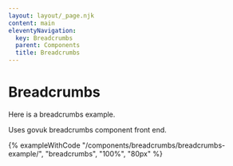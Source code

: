 ```yaml
---
layout: layout/_page.njk
content: main
eleventyNavigation:
  key: Breadcrumbs
  parent: Components
  title: Breadcrumbs
---
```


# Breadcrumbs

Here is a breadcrumbs example.

Uses govuk breadcrumbs component front end.

{% exampleWithCode "/components/breadcrumbs/breadcrumbs-example/", "breadcrumbs", "100%", "80px" %}
